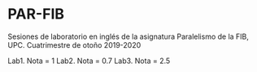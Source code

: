 # PAR-FIB
Sesiones de laboratorio en inglés de la asignatura Paralelismo de la FIB, UPC. Cuatrimestre de otoño 2019-2020 

Lab1. Nota = 1
Lab2. Nota = 0.7
Lab3. Nota = 2.5
